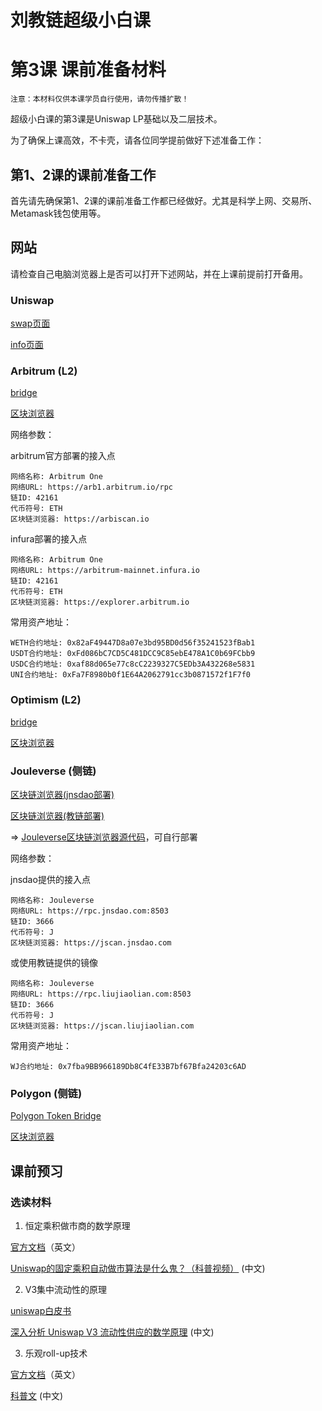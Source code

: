 # 刘教链超级小白课
# 第3课 课前准备材料

~~~
注意：本材料仅供本课学员自行使用，请勿传播扩散！
~~~

超级小白课的第3课是Uniswap LP基础以及二层技术。

为了确保上课高效，不卡壳，请各位同学提前做好下述准备工作：

## 第1、2课的课前准备工作

首先请先确保第1、2课的课前准备工作都已经做好。尤其是科学上网、交易所、Metamask钱包使用等。

## 网站

请检查自己电脑浏览器上是否可以打开下述网站，并在上课前提前打开备用。

### Uniswap

[swap页面](https://app.uniswap.org/)

[info页面](https://info.uniswap.org/)

### Arbitrum (L2)

[bridge](https://bridge.arbitrum.io/)

[区块浏览器](https://arbiscan.io/)

网络参数：

arbitrum官方部署的接入点
```
网络名称: Arbitrum One
网络URL: https://arb1.arbitrum.io/rpc
链ID: 42161
代币符号: ETH
区块链浏览器: https://arbiscan.io
```

infura部署的接入点
```
网络名称: Arbitrum One
网络URL: https://arbitrum-mainnet.infura.io
链ID: 42161
代币符号: ETH
区块链浏览器: https://explorer.arbitrum.io
```

常用资产地址：

```
WETH合约地址: 0x82aF49447D8a07e3bd95BD0d56f35241523fBab1
USDT合约地址: 0xFd086bC7CD5C481DCC9C85ebE478A1C0b69FCbb9
USDC合约地址: 0xaf88d065e77c8cC2239327C5EDb3A432268e5831
UNI合约地址: 0xFa7F8980b0f1E64A2062791cc3b0871572f1F7f0
```

### Optimism (L2)

[bridge](https://gateway.optimism.io/)

[区块浏览器](https://optimistic.etherscan.io/)

### Jouleverse (侧链)

[区块链浏览器(jnsdao部署)](https://jscan.jnsdao.com)

[区块链浏览器(教链部署)](https://jscan.liujiaolian.com)

=> [Jouleverse区块链浏览器源代码](https://github.com/jouleverse/explorer)，可自行部署

网络参数：

jnsdao提供的接入点
```
网络名称: Jouleverse
网络URL: https://rpc.jnsdao.com:8503
链ID: 3666
代币符号: J
区块链浏览器: https://jscan.jnsdao.com
```

或使用教链提供的镜像
```
网络名称: Jouleverse
网络URL: https://rpc.liujiaolian.com:8503
链ID: 3666
代币符号: J
区块链浏览器: https://jscan.liujiaolian.com
```

常用资产地址：

```
WJ合约地址: 0x7fba9BB966189Db8C4fE33B7bf67Bfa24203c6AD
```

### Polygon (侧链)

[Polygon Token Bridge](https://wallet.polygon.technology/bridge/)

[区块浏览器](https://polygonscan.com/)

## 课前预习

### 选读材料

1. 恒定乘积做市商的数学原理

[官方文档](https://docs.uniswap.org/protocol/V2/concepts/protocol-overview/how-uniswap-works)（英文）

[Uniswap的固定乘积自动做市算法是什么鬼？（科普视频）](https://www.bilibili.com/video/BV1EZ4y1L7YY/) (中文)

2. V3集中流动性的原理

[uniswap白皮书](https://uniswap.org/whitepaper-v3.pdf)

[深入分析 Uniswap V3 流动性供应的数学原理](https://blog.csdn.net/SierraW/article/details/121795571) (中文)

3. 乐观roll-up技术

[官方文档](https://ethereum.org/en/developers/docs/scaling/optimistic-rollups/)（英文）

[科普文](https://zhuanlan.zhihu.com/p/199239993) (中文)
